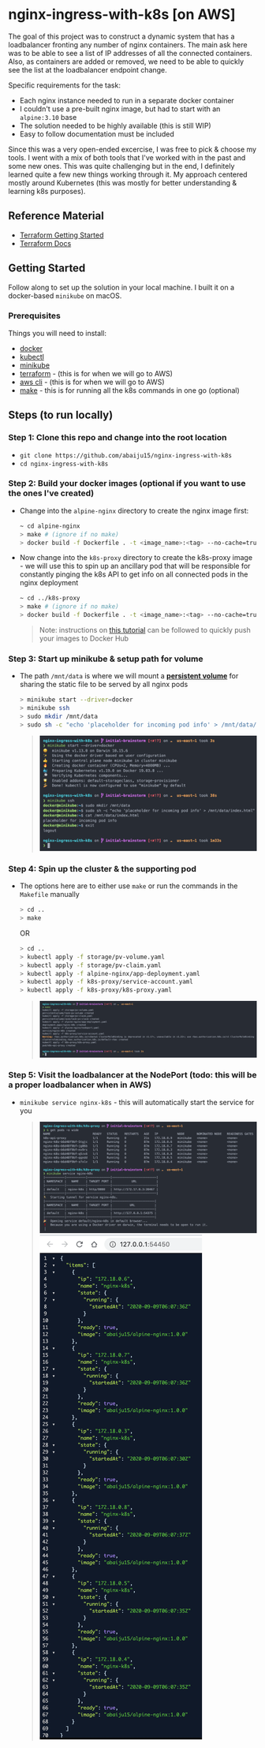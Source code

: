 # nginx-ingress-with-k8s [on AWS]

The goal of this project was to construct a dynamic system that has a loadbalancer fronting any number of nginx containers. The main ask here was to be able to see a list of IP addresses of all the connected containers. Also, as containers are added or removed, we need to be able to quickly see the list at the loadbalancer endpoint change.

Specific requirements for the task:

- Each nginx instance needed to run in a separate docker container
- I couldn't use a pre-built nginx image, but had to start with an `alpine:3.10` base
- The solution needed to be highly available (this is still WIP)
- Easy to follow documentation must be included

Since this was a very open-ended excercise, I was free to pick & choose my tools. I went with a mix of both tools that I've worked with in the past and some new ones. This was quite challenging but in the end, I definitely learned quite a few new things working through it. My approach centered mostly around Kubernetes (this was mostly for better understanding & learning k8s purposes).

## Reference Material

- [Terraform Getting Started](https://www.terraform.io/intro/getting-started/install.html)
- [Terraform Docs](https://www.terraform.io/docs/index.html)

## Getting Started

Follow along to set up the solution in your local machine. I built it on a docker-based `minikube` on macOS.

### Prerequisites

Things you will need to install:

- [docker](https://docs.docker.com/get-docker/)
- [kubectl](https://kubernetes.io/docs/tasks/tools/install-kubectl/)
- [minikube](https://kubernetes.io/docs/tasks/tools/install-minikube/)
- [terraform](https://www.terraform.io/downloads.html) - (this is for when we will go to AWS)
- [aws cli](https://docs.aws.amazon.com/cli/latest/userguide/cli-chap-install.html) - (this is for when we will go to AWS)
- [make](https://osxdaily.com/2014/02/12/install-command-line-tools-mac-os-x/) - this is for running all the k8s commands in one go (optional)

## Steps (to run locally)

### Step 1: Clone this repo and change into the root location

- `git clone https://github.com/abaiju15/nginx-ingress-with-k8s`
- `cd nginx-ingress-with-k8s`

### Step 2: Build your docker images (optional if you want to use the ones I've created)

- Change into the `alpine-nginx` directory to create the nginx image first:

  ```sh
  ~ cd alpine-nginx
  > make # (ignore if no make)
  > docker build -f Dockerfile . -t <image_name>:<tag> --no-cache=true
  ```

- Now change into the `k8s-proxy` directory to create the k8s-proxy image - we will use this to spin up an ancillary pod that will be responsible for constantly pinging the k8s API to get info on all connected pods in the nginx deployment

  ```sh
  ~ cd ../k8s-proxy
  > make # (ignore if no make)
  > docker build -f Dockerfile . -t <image_name>:<tag> --no-cache=true
  ```
  
  > Note: instructions on [this tutorial](https://ropenscilabs.github.io/r-docker-tutorial/04-Dockerhub.html) can be followed to quickly push your images to Docker Hub

### Step 3: Start up minikube & setup path for volume

- The path `/mnt/data` is where we will mount a [__persistent volume__](https://kubernetes.io/docs/concepts/storage/persistent-volumes/) for sharing the static file to be served by all nginx pods

  ```sh
  > minikube start --driver=docker
  > minikube ssh
  > sudo mkdir /mnt/data
  > sudo sh -c "echo 'placeholder for incoming pod info' > /mnt/data/index.html"
  ```

  > ![sc1](screenshots/sc1.png)

### Step 4: Spin up the cluster & the supporting pod

- The options here are to either use `make` or run the commands in the `Makefile` manually

  ```sh
  > cd ..
  > make
  ```

  OR

  ```sh
  > cd ..
  > kubectl apply -f storage/pv-volume.yaml
  > kubectl apply -f storage/pv-claim.yaml
  > kubectl apply -f alpine-nginx/app-deployment.yaml
  > kubectl apply -f k8s-proxy/service-account.yaml
  > kubectl apply -f k8s-proxy/k8s-proxy.yaml
  ```

  > ![sc2](screenshots/sc2.png)

### Step 5: Visit the loadbalancer at the NodePort (todo: this will be a proper loadbalancer when in AWS)

- `minikube service nginx-k8s` - this will automatically start the service for you
  > ![sc3](screenshots/sc3.png)
  > ![sc4](screenshots/sc4.png)
